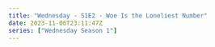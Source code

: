 ```yaml
---
title: "Wednesday - S1E2 - Woe Is the Loneliest Number"
date: 2023-11-06T23:11:47Z
series: ["Wednesday Season 1"]
---
```



<mux-player stream-type="on-demand"
  src="https://kp3d-my.sharepoint.com/personal/ryoo_kp3d_onmicrosoft_com/_layouts/15/download.aspx?share=EY99Lqq7R4xFslTodygMYyIBpTmJdv8U1n9tjJvs6S199w" prefer-playback="mse" controls>
  </mux-player>
  
  
  <script src="https://cdn.jsdelivr.net/npm/@mux/mux-player"></script>
  
 <script type="application/ld+json">
 {
  "@context": "https://schema.org/",
  "@type": "VideoObject",
  "name": "Wednesday - S1E2 - Woe Is the Loneliest Number",
  "contentUrl": "https://stream.mux.com/tWymJVqCo98cmWT8CiMyLwjn523sxjkuumD029NyKiTI.m3u8",
  "thumbnailUrl": "https://www.themoviedb.org/t/p/original/Ah1bTTgIi5iqaEe9S3czK0vM0PT.jpg?width=314&fit_mode=preserve&time=25",
  "uploadDate": "2023-11-06T23:11:47Z",
}

</script>

